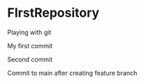 # FIrstRepository

Playing with git

My first commit

Second commit

Commit to main after creating feature branch
